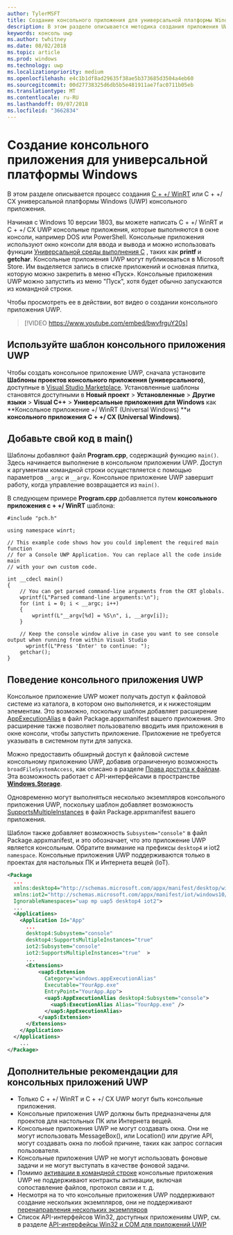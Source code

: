 ```yaml
---
author: TylerMSFT
title: Создание консольного приложения для универсальной платформы Windows
description: В этом разделе описывается методика создания приложения UWP, работающего в окне консоли.
keywords: консоль uwp
ms.author: twhitney
ms.date: 08/02/2018
ms.topic: article
ms.prod: windows
ms.technology: uwp
ms.localizationpriority: medium
ms.openlocfilehash: e4c1b1df8ad29635f38ae5b373685d3504a4eb60
ms.sourcegitcommit: 00d27738325d6db5b5e481911ae7fac0711b05eb
ms.translationtype: MT
ms.contentlocale: ru-RU
ms.lasthandoff: 09/07/2018
ms.locfileid: "3662834"
---
```

# <a name="create-a-universal-windows-platform-console-app"></a>Создание консольного приложения для универсальной платформы Windows

В этом разделе описывается процесс создания [C + +/ WinRT](/windows/uwp/cpp-and-winrt-apis/intro-to-using-cpp-with-winrt) или C + +/ CX универсальной платформы Windows (UWP) консольного приложения.

Начиная с Windows 10 версии 1803, вы можете написать C + +/ WinRT и C + +/ CX UWP консольные приложения, которые выполняются в окне консоли, например DOS или PowerShell. Консольные приложения используют окно консоли для ввода и вывода и можно использовать функции [Универсальной среды выполнения C](/cpp/c-runtime-library/reference/crt-alphabetical-function-reference) , таких как **printf** и **getchar**. Консольные приложения UWP могут публиковаться в Microsoft Store. Им выделяется запись в списке приложений и основная плитка, которую можно закрепить в меню «Пуск». Консольные приложения UWP можно запустить из меню "Пуск", хотя будет обычно запускаются из командной строки.

Чтобы просмотреть ее в действии, вот видео о создании консольного приложения UWP.

> [!VIDEO https://www.youtube.com/embed/bwvfrguY20s]

## <a name="use-a-uwp-console-app-template"></a>Используйте шаблон консольного приложения UWP 

Чтобы создать консольное приложение UWP, сначала установите **Шаблоны проектов консольного приложения (универсального)**, доступные в [Visual Studio Marketplace](https://marketplace.visualstudio.com/items?itemName=AndrewWhitechapelMSFT.ConsoleAppUniversal). Установленные шаблоны становятся доступными в **Новый проект** > **Установленные** > **Другие языки** > **Visual C++** > **Универсальные приложения для Windows** как **Консольное приложение +/ WinRT (Universal Windows) **и **консольного приложения C + +/ CX (Universal Windows)**.

## <a name="add-your-code-to-main"></a>Добавьте свой код в main()

Шаблоны добавляют файл **Program.cpp**, содержащий функцию `main()`. Здесь начинается выполнение в консольном приложении UWP. Доступ к аргументам командной строки осуществляется с помощью параметров `__argc` и `__argv`. Консольное приложение UWP завершит работу, когда управление возвращается из `main()`.

В следующем примере **Program.cpp** добавляется путем **консольного приложения c + +/ WinRT** шаблона:

```cppwinrt
#include "pch.h"

using namespace winrt;

// This example code shows how you could implement the required main function
// for a Console UWP Application. You can replace all the code inside main
// with your own custom code.

int __cdecl main()
{
    // You can get parsed command-line arguments from the CRT globals.
    wprintf(L"Parsed command-line arguments:\n");
    for (int i = 0; i < __argc; i++)
    {
        wprintf(L"__argv[%d] = %S\n", i, __argv[i]);
    }

    // Keep the console window alive in case you want to see console output when running from within Visual Studio
      wprintf(L"Press 'Enter' to continue: ");
    getchar();
}
```

## <a name="uwp-console-app-behavior"></a>Поведение консольного приложения UWP

Консольное приложение UWP может получать доступ к файловой системе из каталога, в котором оно выполняется, и к нижестоящим элементам. Это возможно, поскольку шаблон добавляет расширение [AppExecutionAlias](https://docs.microsoft.com/uwp/schemas/appxpackage/uapmanifestschema/element-uap5-appexecutionalias) в файл Package.appxmanifest вашего приложения. Это расширение также позволяет пользователю вводить имя приложения в окне консоли, чтобы запустить приложение. Приложение не требуется указывать в системном пути для запуска.

Можно предоставить обширный доступ к файловой системе консольному приложению UWP, добавив ограниченную возможность `broadFileSystemAccess`, как описано в разделе [Права доступа к файлам](https://docs.microsoft.com/windows/uwp/files/file-access-permissions). Эта возможность работает с API-интерфейсами в пространстве [**Windows.Storage**](https://msdn.microsoft.com/library/windows/apps/BR227346).

Одновременно могут выполняться несколько экземпляров консольного приложения UWP, поскольку шаблон добавляет возможность [SupportsMultipleInstances](multi-instance-uwp.md) в файл Package.appxmanifest вашего приложения.

Шаблон также добавляет возможность `Subsystem="console"` в файл Package.appxmanifest, и это обозначает, что это приложение UWP является консольным. Обратите внимание на префиксы `desktop4` и iot2 `namespace`. Консольные приложения UWP поддерживаются только в проектах для настольных ПК и Интернета вещей (IoT).

```xml
<Package
  ...
  xmlns:desktop4="http://schemas.microsoft.com/appx/manifest/desktop/windows10/4" 
  xmlns:iot2="http://schemas.microsoft.com/appx/manifest/iot/windows10/2" 
  IgnorableNamespaces="uap mp uap5 desktop4 iot2">
  ...
  <Applications>
    <Application Id="App"
      ...
      desktop4:Subsystem="console" 
      desktop4:SupportsMultipleInstances="true" 
      iot2:Subsystem="console" 
      iot2:SupportsMultipleInstances="true"  >
      ...
      <Extensions>
          <uap5:Extension 
            Category="windows.appExecutionAlias" 
            Executable="YourApp.exe" 
            EntryPoint="YourApp.App">
            <uap5:AppExecutionAlias desktop4:Subsystem="console">
              <uap5:ExecutionAlias Alias="YourApp.exe" />
            </uap5:AppExecutionAlias>
          </uap5:Extension>
      </Extensions>
    </Application>
  </Applications>
    ...
</Package>
```

## <a name="additional-considerations-for-uwp-console-apps"></a>Дополнительные рекомендации для консольных приложений UWP

- Только C + +/ WinRT и C + +/ CX UWP могут быть консольные приложения.
- Консольные приложения UWP должны быть предназначены для проектов для настольных ПК или Интернета вещей.
- Консольные приложения UWP не могут создавать окна. Они не могут использовать MessageBox(), или Location() или другие API, могут создавать окна по любой причине, таких как запрос согласия пользователя.
- Консольные приложения UWP не могут использовать фоновые задачи и не могут выступать в качестве фоновой задачи.
- Помимо [активации в командной строке](https://blogs.windows.com/buildingapps/2017/07/05/command-line-activation-universal-windows-apps/#5YJUzjBoXCL4MhAe.97) консольные приложения UWP не поддерживают контракты активации, включая сопоставление файлов, протокол связи и т. д.
- Несмотря на то что консольные приложения UWP поддерживают создание нескольких экземпляров, они не поддерживают [перенаправления нескольких экземпляров](multi-instance-uwp.md)
- Список API-интерфейсов Win32, доступных приложениям UWP, см. в разделе [API-интерфейсы Win32 и COM для приложений UWP](https://docs.microsoft.com/uwp/win32-and-com/win32-and-com-for-uwp-apps)
